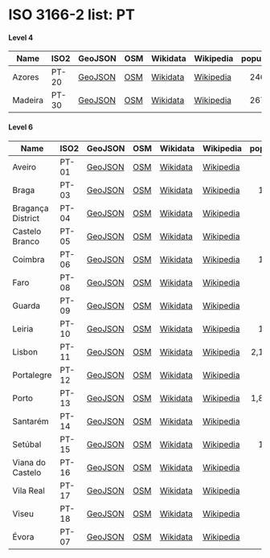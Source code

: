 # ISO 3166-2 list: PT


#### Level 4
Name | ISO2 | GeoJSON | OSM | Wikidata | Wikipedia | population 
--- | --- | --- | --- | --- | --- | --: 
Azores | PT-20 | [GeoJSON](../../geojson/high/iso2/PT/PT-20.geojson) | [OSM](https://www.openstreetmap.org/relation/1629146) | [Wikidata](https://www.wikidata.org/wiki/Q25263) | [Wikipedia](http://en.wikipedia.org/wiki/pt%3AA%C3%A7ores) | 246,746
Madeira | PT-30 | [GeoJSON](../../geojson/high/iso2/PT/PT-30.geojson) | [OSM](https://www.openstreetmap.org/relation/1629145) | [Wikidata](https://www.wikidata.org/wiki/Q26253) | [Wikipedia](http://en.wikipedia.org/wiki/pt%3ARegi%C3%A3o%20Aut%C3%B3noma%20da%20Madeira) | 267,785


#### Level 6
Name | ISO2 | GeoJSON | OSM | Wikidata | Wikipedia | population 
--- | --- | --- | --- | --- | --- | --: 
Aveiro | PT-01 | [GeoJSON](../../geojson/high/iso2/PT/PT-01.geojson) | [OSM](https://www.openstreetmap.org/relation/3920249) | [Wikidata](https://www.wikidata.org/wiki/Q210527) | [Wikipedia](http://en.wikipedia.org/wiki/pt%3ADistrito%20de%20Aveiro) | 77,916
Braga | PT-03 | [GeoJSON](../../geojson/high/iso2/PT/PT-03.geojson) | [OSM](https://www.openstreetmap.org/relation/3738284) | [Wikidata](https://www.wikidata.org/wiki/Q326203) | [Wikipedia](http://en.wikipedia.org/wiki/pt%3ADistrito%20de%20Braga) | 181,919
Bragança District | PT-04 | [GeoJSON](../../geojson/high/iso2/PT/PT-04.geojson) | [OSM](https://www.openstreetmap.org/relation/3905929) | [Wikidata](https://www.wikidata.org/wiki/Q373528) | [Wikipedia](http://en.wikipedia.org/wiki/pt%3ADistrito%20de%20Bragan%C3%A7a) | 33,586
Castelo Branco | PT-05 | [GeoJSON](../../geojson/high/iso2/PT/PT-05.geojson) | [OSM](https://www.openstreetmap.org/relation/4104644) | [Wikidata](https://www.wikidata.org/wiki/Q273529) | [Wikipedia](http://en.wikipedia.org/wiki/pt%3ADistrito%20de%20Castelo%20Branco) | 52,192
Coimbra | PT-06 | [GeoJSON](../../geojson/high/iso2/PT/PT-06.geojson) | [OSM](https://www.openstreetmap.org/relation/4875183) | [Wikidata](https://www.wikidata.org/wiki/Q244517) | [Wikipedia](http://en.wikipedia.org/wiki/pt%3ADistrito%20de%20Coimbra) | 133,724
Faro | PT-08 | [GeoJSON](../../geojson/high/iso2/PT/PT-08.geojson) | [OSM](https://www.openstreetmap.org/relation/1278415) | [Wikidata](https://www.wikidata.org/wiki/Q244521) | [Wikipedia](http://en.wikipedia.org/wiki/pt%3ADistrito%20de%20Faro) | 60,974
Guarda | PT-09 | [GeoJSON](../../geojson/high/iso2/PT/PT-09.geojson) | [OSM](https://www.openstreetmap.org/relation/3905924) | [Wikidata](https://www.wikidata.org/wiki/Q273533) | [Wikipedia](http://en.wikipedia.org/wiki/pt%3ADistrito%20da%20Guarda) | 39,103
Leiria | PT-10 | [GeoJSON](../../geojson/high/iso2/PT/PT-10.geojson) | [OSM](https://www.openstreetmap.org/relation/5011694) | [Wikidata](https://www.wikidata.org/wiki/Q244512) | [Wikipedia](http://en.wikipedia.org/wiki/pt%3ADistrito%20de%20Leiria) | 124,857
Lisbon | PT-11 | [GeoJSON](../../geojson/high/iso2/PT/PT-11.geojson) | [OSM](https://www.openstreetmap.org/relation/2897141) | [Wikidata](https://www.wikidata.org/wiki/Q207199) | [Wikipedia](http://en.wikipedia.org/wiki/pt%3ADistrito%20de%20Lisboa) | 2,135,992
Portalegre | PT-12 | [GeoJSON](../../geojson/high/iso2/PT/PT-12.geojson) | [OSM](https://www.openstreetmap.org/relation/5123448) | [Wikidata](https://www.wikidata.org/wiki/Q225189) | [Wikipedia](http://en.wikipedia.org/wiki/pt%3ADistrito%20de%20Portalegre) | 22,359
Porto | PT-13 | [GeoJSON](../../geojson/high/iso2/PT/PT-13.geojson) | [OSM](https://www.openstreetmap.org/relation/3459013) | [Wikidata](https://www.wikidata.org/wiki/Q322792) | [Wikipedia](http://en.wikipedia.org/wiki/pt%3ADistrito%20do%20Porto) | 1,817,172
Santarém | PT-14 | [GeoJSON](../../geojson/high/iso2/PT/PT-14.geojson) | [OSM](https://www.openstreetmap.org/relation/5122644) | [Wikidata](https://www.wikidata.org/wiki/Q244510) | [Wikipedia](http://en.wikipedia.org/wiki/pt%3ADistrito%20de%20Santar%C3%A9m) | 57,398
Setúbal | PT-15 | [GeoJSON](../../geojson/high/iso2/PT/PT-15.geojson) | [OSM](https://www.openstreetmap.org/relation/5143590) | [Wikidata](https://www.wikidata.org/wiki/Q274109) | [Wikipedia](http://en.wikipedia.org/wiki/pt%3ADistrito%20de%20Set%C3%BAbal) | 115,758
Viana do Castelo | PT-16 | [GeoJSON](../../geojson/high/iso2/PT/PT-16.geojson) | [OSM](https://www.openstreetmap.org/relation/3898131) | [Wikidata](https://www.wikidata.org/wiki/Q326214) | [Wikipedia](http://en.wikipedia.org/wiki/pt%3ADistrito%20de%20Viana%20do%20Castelo) | 84,636
Vila Real | PT-17 | [GeoJSON](../../geojson/high/iso2/PT/PT-17.geojson) | [OSM](https://www.openstreetmap.org/relation/3967823) | [Wikidata](https://www.wikidata.org/wiki/Q379372) | [Wikipedia](http://en.wikipedia.org/wiki/pt%3ADistrito%20de%20Vila%20Real) | 49,868
Viseu | PT-18 | [GeoJSON](../../geojson/high/iso2/PT/PT-18.geojson) | [OSM](https://www.openstreetmap.org/relation/3920285) | [Wikidata](https://www.wikidata.org/wiki/Q273525) | [Wikipedia](http://en.wikipedia.org/wiki/pt%3ADistrito%20de%20Viseu) | 96,991
Évora | PT-07 | [GeoJSON](../../geojson/high/iso2/PT/PT-07.geojson) | [OSM](https://www.openstreetmap.org/relation/5130767) | [Wikidata](https://www.wikidata.org/wiki/Q274118) | [Wikipedia](http://en.wikipedia.org/wiki/pt%3ADistrito%20de%20%C3%89vora) | 52,454
